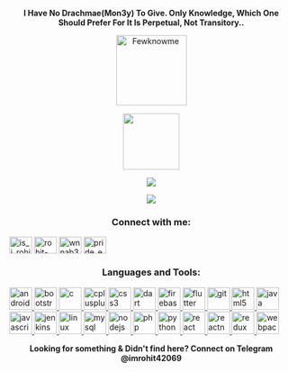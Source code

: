 <p align="center"><strong>I Have No Drachmae(Mon3y) To Give. Only Knowledge, Which One Should Prefer For It Is Perpetual, Not Transitory..</strong></p>
<p align="center"><img width="125" src="https://komarev.com/ghpvc/?username=Fewknowme&style=flat-square&color=blueviolet" alt="Fewknowme"></p>
<p align="center"><img width="100" src="https://github.githubassets.com/images/mona-whisper.gif"></p>
<p align="center"><a href="https://github.com/Fewknowme"><img src="https://github-readme-stats.vercel.app/api?username=Fewknowme&show_icons=true&theme=tokyonight"></a></p>
<p align="center"><a href="https://github.com/Fewknowme"><img src="https://github-readme-stats.vercel.app/api/top-langs/?username=fewknowme&layout=compact&theme=tokyonight"></a></p>

<p align="center">
<h3 align="center">Connect with me:</h3>
<a href="https://twitter.com/is_i_rohit" target="blank"><img align="center" src="https://cdn.jsdelivr.net/npm/simple-icons@3.0.1/icons/twitter.svg" alt="is_i_rohit" height="30" width="40" /></a>
<a href="https://linkedin.com/in/rohit-madas-41328b178" target="blank"><img align="center" src="https://cdn.jsdelivr.net/npm/simple-icons@3.0.1/icons/linkedin.svg" alt="rohit-madas-41328b178" height="30" width="40" /></a>
<a href="https://fb.com/wnnab3" target="blank"><img align="center" src="https://cdn.jsdelivr.net/npm/simple-icons@3.0.1/icons/facebook.svg" alt="wnnab3" height="30" width="40" /></a>
<a href="https://instagram.com/pride_es" target="blank"><img align="center" src="https://cdn.jsdelivr.net/npm/simple-icons@3.0.1/icons/instagram.svg" alt="pride_es" height="30" width="40" /></a>
</p>

<h3 align="center">Languages and Tools:</h3>
<p align="left"> <a href="https://developer.android.com" target="_blank"> <img src="https://devicons.github.io/devicon/devicon.git/icons/android/android-original-wordmark.svg" alt="android" width="40" height="40"/> </a> <a href="https://getbootstrap.com" target="_blank"> <img src="https://devicons.github.io/devicon/devicon.git/icons/bootstrap/bootstrap-plain.svg" alt="bootstrap" width="40" height="40"/> </a> <a href="https://www.cprogramming.com/" target="_blank"> <img src="https://devicons.github.io/devicon/devicon.git/icons/c/c-original.svg" alt="c" width="40" height="40"/> </a> <a href="https://www.w3schools.com/cpp/" target="_blank"> <img src="https://devicons.github.io/devicon/devicon.git/icons/cplusplus/cplusplus-original.svg" alt="cplusplus" width="40" height="40"/> </a> <a href="https://www.w3schools.com/css/" target="_blank"> <img src="https://devicons.github.io/devicon/devicon.git/icons/css3/css3-original-wordmark.svg" alt="css3" width="40" height="40"/> </a> <a href="https://dart.dev" target="_blank"> <img src="https://www.vectorlogo.zone/logos/dartlang/dartlang-icon.svg" alt="dart" width="40" height="40"/> </a> <a href="https://firebase.google.com/" target="_blank"> <img src="https://www.vectorlogo.zone/logos/firebase/firebase-icon.svg" alt="firebase" width="40" height="40"/> </a> <a href="https://flutter.dev" target="_blank"> <img src="https://www.vectorlogo.zone/logos/flutterio/flutterio-icon.svg" alt="flutter" width="40" height="40"/> </a> <a href="https://git-scm.com/" target="_blank"> <img src="https://www.vectorlogo.zone/logos/git-scm/git-scm-icon.svg" alt="git" width="40" height="40"/> </a> <a href="https://www.w3.org/html/" target="_blank"> <img src="https://devicons.github.io/devicon/devicon.git/icons/html5/html5-original-wordmark.svg" alt="html5" width="40" height="40"/> </a> <a href="https://www.java.com" target="_blank"> <img src="https://devicons.github.io/devicon/devicon.git/icons/java/java-original-wordmark.svg" alt="java" width="40" height="40"/> </a> <a href="https://developer.mozilla.org/en-US/docs/Web/JavaScript" target="_blank"> <img src="https://devicons.github.io/devicon/devicon.git/icons/javascript/javascript-original.svg" alt="javascript" width="40" height="40"/> </a> <a href="https://www.jenkins.io" target="_blank"> <img src="https://www.vectorlogo.zone/logos/jenkins/jenkins-icon.svg" alt="jenkins" width="40" height="40"/> </a> <a href="https://www.linux.org/" target="_blank"> <img src="https://devicons.github.io/devicon/devicon.git/icons/linux/linux-original.svg" alt="linux" width="40" height="40"/> </a> <a href="https://www.mysql.com/" target="_blank"> <img src="https://devicons.github.io/devicon/devicon.git/icons/mysql/mysql-original-wordmark.svg" alt="mysql" width="40" height="40"/> </a> <a href="https://nodejs.org" target="_blank"> <img src="https://devicons.github.io/devicon/devicon.git/icons/nodejs/nodejs-original-wordmark.svg" alt="nodejs" width="40" height="40"/> </a> <a href="https://www.php.net" target="_blank"> <img src="https://devicons.github.io/devicon/devicon.git/icons/php/php-original.svg" alt="php" width="40" height="40"/> </a> <a href="https://www.python.org" target="_blank"> <img src="https://devicons.github.io/devicon/devicon.git/icons/python/python-original.svg" alt="python" width="40" height="40"/> </a> <a href="https://reactjs.org/" target="_blank"> <img src="https://devicons.github.io/devicon/devicon.git/icons/react/react-original-wordmark.svg" alt="react" width="40" height="40"/> </a> <a href="https://reactnative.dev/" target="_blank"> <img src="https://reactnative.dev/img/header_logo.svg" alt="reactnative" width="40" height="40"/> </a> <a href="https://redux.js.org" target="_blank"> <img src="https://devicons.github.io/devicon/devicon.git/icons/redux/redux-original.svg" alt="redux" width="40" height="40"/> </a> <a href="https://webpack.js.org" target="_blank"> <img src="https://devicons.github.io/devicon/devicon.git/icons/webpack/webpack-original.svg" alt="webpack" width="40" height="40"/> </a> </p>

<p align="center"><strong>Looking for something & Didn't find here? Connect on Telegram @imrohit42069<strong></p>
